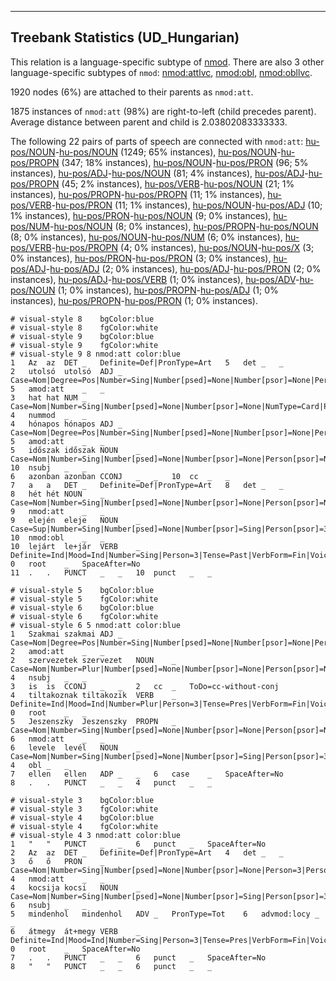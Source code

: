 

--------------------------------------------------------------------------------

## Treebank Statistics (UD_Hungarian)

This relation is a language-specific subtype of [nmod]().
There are also 3 other language-specific subtypes of `nmod`: [nmod:attlvc](), [nmod:obl](), [nmod:obllvc]().

1920 nodes (6%) are attached to their parents as `nmod:att`.

1875 instances of `nmod:att` (98%) are right-to-left (child precedes parent).
Average distance between parent and child is 2.03802083333333.

The following 22 pairs of parts of speech are connected with `nmod:att`: [hu-pos/NOUN]()-[hu-pos/NOUN]() (1249; 65% instances), [hu-pos/NOUN]()-[hu-pos/PROPN]() (347; 18% instances), [hu-pos/NOUN]()-[hu-pos/PRON]() (96; 5% instances), [hu-pos/ADJ]()-[hu-pos/NOUN]() (81; 4% instances), [hu-pos/ADJ]()-[hu-pos/PROPN]() (45; 2% instances), [hu-pos/VERB]()-[hu-pos/NOUN]() (21; 1% instances), [hu-pos/PROPN]()-[hu-pos/PROPN]() (11; 1% instances), [hu-pos/VERB]()-[hu-pos/PRON]() (11; 1% instances), [hu-pos/NOUN]()-[hu-pos/ADJ]() (10; 1% instances), [hu-pos/PRON]()-[hu-pos/NOUN]() (9; 0% instances), [hu-pos/NUM]()-[hu-pos/NOUN]() (8; 0% instances), [hu-pos/PROPN]()-[hu-pos/NOUN]() (8; 0% instances), [hu-pos/NOUN]()-[hu-pos/NUM]() (6; 0% instances), [hu-pos/VERB]()-[hu-pos/PROPN]() (4; 0% instances), [hu-pos/NOUN]()-[hu-pos/X]() (3; 0% instances), [hu-pos/PRON]()-[hu-pos/PRON]() (3; 0% instances), [hu-pos/ADJ]()-[hu-pos/ADJ]() (2; 0% instances), [hu-pos/ADJ]()-[hu-pos/PRON]() (2; 0% instances), [hu-pos/ADJ]()-[hu-pos/VERB]() (1; 0% instances), [hu-pos/ADV]()-[hu-pos/NOUN]() (1; 0% instances), [hu-pos/PROPN]()-[hu-pos/ADJ]() (1; 0% instances), [hu-pos/PROPN]()-[hu-pos/PRON]() (1; 0% instances).


~~~ conllu
# visual-style 8	bgColor:blue
# visual-style 8	fgColor:white
# visual-style 9	bgColor:blue
# visual-style 9	fgColor:white
# visual-style 9 8 nmod:att	color:blue
1	Az	az	DET	_	Definite=Def|PronType=Art	5	det	_	_
2	utolsó	utolsó	ADJ	_	Case=Nom|Degree=Pos|Number=Sing|Number[psed]=None|Number[psor]=None|Person[psor]=None	5	amod:att	_	_
3	hat	hat	NUM	_	Case=Nom|Number=Sing|Number[psed]=None|Number[psor]=None|NumType=Card|Person[psor]=None	4	nummod	_	_
4	hónapos	hónapos	ADJ	_	Case=Nom|Degree=Pos|Number=Sing|Number[psed]=None|Number[psor]=None|Person[psor]=None	5	amod:att	_	_
5	időszak	időszak	NOUN	_	Case=Nom|Number=Sing|Number[psed]=None|Number[psor]=None|Person[psor]=None	10	nsubj	_	_
6	azonban	azonban	CCONJ	_	_	10	cc	_	_
7	a	a	DET	_	Definite=Def|PronType=Art	8	det	_	_
8	hét	hét	NOUN	_	Case=Nom|Number=Sing|Number[psed]=None|Number[psor]=None|Person[psor]=None	9	nmod:att	_	_
9	elején	eleje	NOUN	_	Case=Sup|Number=Sing|Number[psed]=None|Number[psor]=Sing|Person[psor]=3	10	nmod:obl	_	_
10	lejárt	le+jár	VERB	_	Definite=Ind|Mood=Ind|Number=Sing|Person=3|Tense=Past|VerbForm=Fin|Voice=Act	0	root	_	SpaceAfter=No
11	.	.	PUNCT	_	_	10	punct	_	_

~~~


~~~ conllu
# visual-style 5	bgColor:blue
# visual-style 5	fgColor:white
# visual-style 6	bgColor:blue
# visual-style 6	fgColor:white
# visual-style 6 5 nmod:att	color:blue
1	Szakmai	szakmai	ADJ	_	Case=Nom|Degree=Pos|Number=Sing|Number[psed]=None|Number[psor]=None|Person[psor]=None	2	amod:att	_	_
2	szervezetek	szervezet	NOUN	_	Case=Nom|Number=Plur|Number[psed]=None|Number[psor]=None|Person[psor]=None	4	nsubj	_	_
3	is	is	CCONJ	_	_	2	cc	_	ToDo=cc-without-conj
4	tiltakoznak	tiltakozik	VERB	_	Definite=Ind|Mood=Ind|Number=Plur|Person=3|Tense=Pres|VerbForm=Fin|Voice=Act	0	root	_	_
5	Jeszenszky	Jeszenszky	PROPN	_	Case=Nom|Number=Sing|Number[psed]=None|Number[psor]=None|Person[psor]=None	6	nmod:att	_	_
6	levele	levél	NOUN	_	Case=Nom|Number=Sing|Number[psed]=None|Number[psor]=Sing|Person[psor]=3	4	obl	_	_
7	ellen	ellen	ADP	_	_	6	case	_	SpaceAfter=No
8	.	.	PUNCT	_	_	4	punct	_	_

~~~


~~~ conllu
# visual-style 3	bgColor:blue
# visual-style 3	fgColor:white
# visual-style 4	bgColor:blue
# visual-style 4	fgColor:white
# visual-style 4 3 nmod:att	color:blue
1	"	"	PUNCT	_	_	6	punct	_	SpaceAfter=No
2	Az	az	DET	_	Definite=Def|PronType=Art	4	det	_	_
3	ő	ő	PRON	_	Case=Nom|Number=Sing|Number[psed]=None|Number[psor]=None|Person=3|Person[psor]=None|PronType=Prs	4	nmod:att	_	_
4	kocsija	kocsi	NOUN	_	Case=Nom|Number=Sing|Number[psed]=None|Number[psor]=Sing|Person[psor]=3	6	nsubj	_	_
5	mindenhol	mindenhol	ADV	_	PronType=Tot	6	advmod:locy	_	_
6	átmegy	át+megy	VERB	_	Definite=Ind|Mood=Ind|Number=Sing|Person=3|Tense=Pres|VerbForm=Fin|Voice=Act	0	root	_	SpaceAfter=No
7	.	.	PUNCT	_	_	6	punct	_	SpaceAfter=No
8	"	"	PUNCT	_	_	6	punct	_	_

~~~


